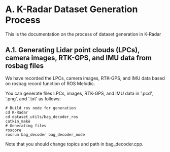 # A. K-Radar Dataset Generation Process

This is the documentation on the process of dataset generation in K-Radar

## A.1. Generating Lidar point clouds (LPCs), camera images, RTK-GPS, and IMU data from rosbag files
We have recorded the LPCs, camera images, RTK-GPS, and IMU data based on rosbag record function of ROS Melodic.

You can generate files LPCs, images, RTK-GPS, and IMU data in '.pcd', '.png', and '.txt' as follows:
```
# Build ros node for generation
cd K-Radar
cd dataset_utils/bag_decoder_ros
catkin_make
# Generating files
roscore
rosrun bag_decoder bag_decoder_node
```
Note that you should change topics and path in bag_decoder.cpp.
